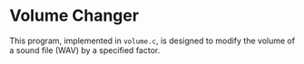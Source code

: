 # Volume Changer

This program, implemented in `volume.c`, is designed to modify the volume of a sound file (WAV) by a specified factor.
